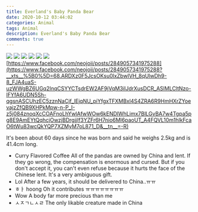 ```yaml
---
title: Everland's Baby Panda Bear
date: 2020-10-12 03:44:02
categories: Animal
tags: Animal
description: Everland's Baby Panda Bear
comments: true
---
```


![](https://blog.kakaocdn.net/dn/dXAGCj/btqKDaYo61j/rWTJMCJVKeEddgsifQmkQ0/img.jpg)       ![](https://blog.kakaocdn.net/dn/ccnbQi/btqKxPVjWO4/hhdZKIMEzmp4yJITHIW7kk/img.jpg)       ![](https://blog.kakaocdn.net/dn/bHaGMk/btqKxmTkZQg/nRqHzkcHQDPfQrJSwmLpXK/img.jpg)       ![](https://blog.kakaocdn.net/dn/GgZ4m/btqKy7nPK5C/cmLJwKdL6uykcC0qUWGoh1/img.jpg)       ![](https://blog.kakaocdn.net/dn/cHJoBd/btqKy6WK1lH/h7IE4zncIkdYHbT6bisFa0/img.jpg)       ![](https://blog.kakaocdn.net/dn/y9C5l/btqKAzRUFGp/KRLa0YAkohKRG1ZqYDbKP0/img.jpg)  [https://www.facebook.com/neojoii/posts/2849057341975288](https://www.facebook.com/neojoii/posts/2849057341975288?__xts__%5B0%5D=68.ARDXz0F5JcsOKsu0lxZbwIVH_8qUlwDh9-8_FJA4uaS-uzWWgBZ6UGq2InqCSYYCTsdrEW2AF9jVqM3iIJdrXusDCR_ASlMLCltNzo-IFYfA6UDN5Sh-qgsnASCUhzEC5zznNaCjf_lEjqNU_piYfgxTFXMBxl4S4ZRA6R9HmHXrZYoevajzZfQB9XHPkMpw-n-P_I-z5j084znoqXcCOAFnoLhYwlAfwWOw6kENDlWhLimx7BlLGvBA7w4Tgpa5pg8E9AmEYtQqhcjOwzjBDrgjjIf3YZFr6H7nio6Ml6paoUT_A4FQVL10m1hlkFcaO6tWu83wcQkYQP7XZMyM7oL871_D&__tn__=-R)

   It's been about 60 days since he was born and said he weighs 2.5kg and is 41.4cm long.


*    Curry Flavored Coffee  All of the pandas are owned by China and lent. If they go wrong, the compensation is enormous and cursed. But if you don't accept it, you can't even refuse because it hurts the face of the Chinese lent. It's a very ambiguous gift.
*    Lol   After a few years, it should be delivered to China..ㅠㅠ  
*    ㅎㅏ hoong   Oh it contributes ㅠㅠㅠㅠㅠㅠㅠㅠ  
*    Wow   A body far more precious than me  
*    ㅅㅈㄱㄴㅅㄹ   The only likable creature made in China  
